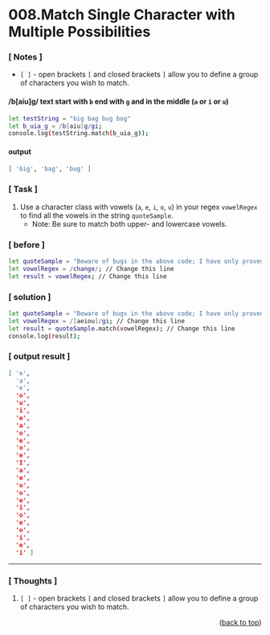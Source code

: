 <a name="topage"></a>

# 008.Match Single Character with Multiple Possibilities

### [ Notes ]
  * `[ ]` - open brackets `[` and closed brackets `]` allow you to define a group of characters you wish to match.

#### /b[aiu]g/ text start with `b` end with `g` and in the middle (`a` or `i` or `u`)
```sh
let testString = "big bag bug bog"
let b_uia_g = /b[aiu]g/gi;
console.log(testString.match(b_uia_g));
```

#### output
```sh
[ 'big', 'bag', 'bug' ]
```

### [ Task ]
  1. Use a character class with vowels (`a`, `e`, `i`, `o`, `u`) in your regex `vowelRegex` to find all the vowels in the string `quoteSample`.
     * Note: Be sure to match both upper- and lowercase vowels.

### [ before ]
```sh
let quoteSample = "Beware of bugs in the above code; I have only proved it correct, not tried it.";
let vowelRegex = /change/; // Change this line
let result = vowelRegex; // Change this line
```

### [ solution ]
```sh
let quoteSample = "Beware of bugs in the above code; I have only proved it correct, not tried it.";
let vowelRegex = /[aeiou]/gi; // Change this line
let result = quoteSample.match(vowelRegex); // Change this line
console.log(result);
```

### [ output result ]
```sh
[ 'e',
  'a',
  'e',
  'o',
  'u',
  'i',
  'e',
  'a',
  'o',
  'e',
  'o',
  'e',
  'I',
  'a',
  'e',
  'o',
  'o',
  'e',
  'i',
  'o',
  'e',
  'o',
  'i',
  'e',
  'i' ]
```

-----

### [ Thoughts ]
  1. `[ ]` - open brackets `[` and closed brackets `]` allow you to define a group of characters you wish to match.
  
<p align="right">(<a href="#topage">back to top</a>)</p>
<br/>
<br/>
